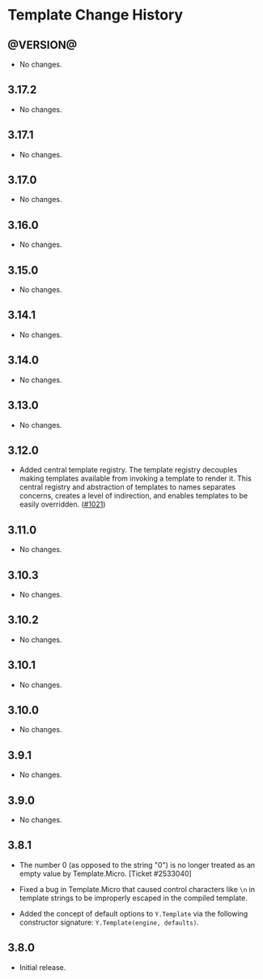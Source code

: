 Template Change History
=======================

@VERSION@
------

* No changes.

3.17.2
------

* No changes.

3.17.1
------

* No changes.

3.17.0
------

* No changes.

3.16.0
------

* No changes.

3.15.0
------

* No changes.

3.14.1
------

* No changes.

3.14.0
------

* No changes.

3.13.0
------

* No changes.

3.12.0
------

* Added central template registry. The template registry decouples making
  templates available from invoking a template to render it. This central
  registry and abstraction of templates to names separates concerns, creates a
  level of indirection, and enables templates to be easily overridden.
  ([#1021][])

[#1021]: https://github.com/yui/yui3/issues/1021

3.11.0
------

* No changes.

3.10.3
------

* No changes.

3.10.2
------

* No changes.

3.10.1
------

* No changes.

3.10.0
------

* No changes.

3.9.1
-----

* No changes.

3.9.0
-----

* No changes.

3.8.1
-----

* The number 0 (as opposed to the string "0") is no longer treated as an empty
  value by Template.Micro. [Ticket #2533040]

* Fixed a bug in Template.Micro that caused control characters like `\n` in
  template strings to be improperly escaped in the compiled template.

* Added the concept of default options to `Y.Template` via the following
  constructor signature: `Y.Template(engine, defaults)`.


3.8.0
-----

* Initial release.
